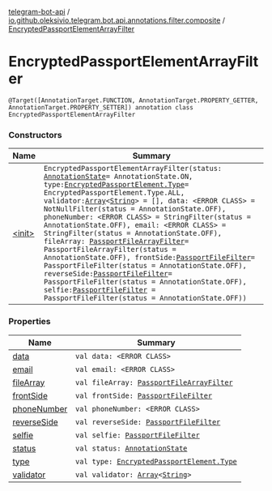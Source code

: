 [telegram-bot-api](../../index.md) / [io.github.oleksivio.telegram.bot.api.annotations.filter.composite](../index.md) / [EncryptedPassportElementArrayFilter](./index.md)

# EncryptedPassportElementArrayFilter

`@Target([AnnotationTarget.FUNCTION, AnnotationTarget.PROPERTY_GETTER, AnnotationTarget.PROPERTY_SETTER]) annotation class EncryptedPassportElementArrayFilter`

### Constructors

| Name | Summary |
|---|---|
| [&lt;init&gt;](-init-.md) | `EncryptedPassportElementArrayFilter(status: `[`AnnotationState`](../../io.github.oleksivio.telegram.bot.api.model.annotation/-annotation-state/index.md)` = AnnotationState.ON, type: `[`EncryptedPassportElement.Type`](../../io.github.oleksivio.telegram.bot.api.model.objects.passport/-encrypted-passport-element/-type/index.md)` = EncryptedPassportElement.Type.ALL, validator: `[`Array`](https://kotlinlang.org/api/latest/jvm/stdlib/kotlin/-array/index.html)`<`[`String`](https://kotlinlang.org/api/latest/jvm/stdlib/kotlin/-string/index.html)`> = [], data: <ERROR CLASS> = NotNullFilter(status = AnnotationState.OFF), phoneNumber: <ERROR CLASS> = StringFilter(status = AnnotationState.OFF), email: <ERROR CLASS> = StringFilter(status = AnnotationState.OFF), fileArray: `[`PassportFileArrayFilter`](../-passport-file-array-filter/index.md)` = PassportFileArrayFilter(status = AnnotationState.OFF), frontSide: `[`PassportFileFilter`](../-passport-file-filter/index.md)` = PassportFileFilter(status = AnnotationState.OFF), reverseSide: `[`PassportFileFilter`](../-passport-file-filter/index.md)` = PassportFileFilter(status = AnnotationState.OFF), selfie: `[`PassportFileFilter`](../-passport-file-filter/index.md)` = PassportFileFilter(status = AnnotationState.OFF))` |

### Properties

| Name | Summary |
|---|---|
| [data](data.md) | `val data: <ERROR CLASS>` |
| [email](email.md) | `val email: <ERROR CLASS>` |
| [fileArray](file-array.md) | `val fileArray: `[`PassportFileArrayFilter`](../-passport-file-array-filter/index.md) |
| [frontSide](front-side.md) | `val frontSide: `[`PassportFileFilter`](../-passport-file-filter/index.md) |
| [phoneNumber](phone-number.md) | `val phoneNumber: <ERROR CLASS>` |
| [reverseSide](reverse-side.md) | `val reverseSide: `[`PassportFileFilter`](../-passport-file-filter/index.md) |
| [selfie](selfie.md) | `val selfie: `[`PassportFileFilter`](../-passport-file-filter/index.md) |
| [status](status.md) | `val status: `[`AnnotationState`](../../io.github.oleksivio.telegram.bot.api.model.annotation/-annotation-state/index.md) |
| [type](type.md) | `val type: `[`EncryptedPassportElement.Type`](../../io.github.oleksivio.telegram.bot.api.model.objects.passport/-encrypted-passport-element/-type/index.md) |
| [validator](validator.md) | `val validator: `[`Array`](https://kotlinlang.org/api/latest/jvm/stdlib/kotlin/-array/index.html)`<`[`String`](https://kotlinlang.org/api/latest/jvm/stdlib/kotlin/-string/index.html)`>` |
